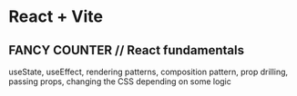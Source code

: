 # React + Vite

## FANCY COUNTER // React fundamentals

useState, useEffect, rendering patterns, composition pattern, prop drilling,
passing props, changing the CSS depending on some logic
